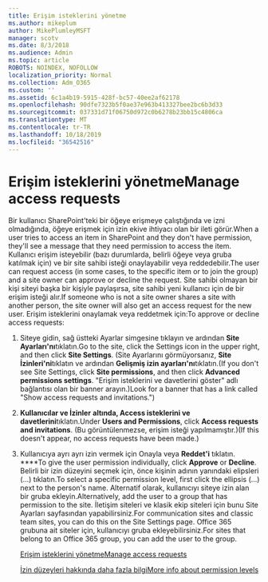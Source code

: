 ```yaml
---
title: Erişim isteklerini yönetme
ms.author: mikeplum
author: MikePlumleyMSFT
manager: scotv
ms.date: 8/3/2018
ms.audience: Admin
ms.topic: article
ROBOTS: NOINDEX, NOFOLLOW
localization_priority: Normal
ms.collection: Adm_O365
ms.custom: ''
ms.assetid: 6c1a4b19-5915-428f-bc57-40ee2af62178
ms.openlocfilehash: 90dfe7323b5f0ae37e963b413327bee2bc6b3d33
ms.sourcegitcommit: 037331d71f06750d972c0b6278b23bb15c4806ca
ms.translationtype: MT
ms.contentlocale: tr-TR
ms.lasthandoff: 10/18/2019
ms.locfileid: "36542516"
---
```

# <a name="manage-access-requests"></a><span data-ttu-id="d22df-102">Erişim isteklerini yönetme</span><span class="sxs-lookup"><span data-stu-id="d22df-102">Manage access requests</span></span>

<span data-ttu-id="d22df-103">Bir kullanıcı SharePoint'teki bir öğeye erişmeye çalıştığında ve izni olmadığında, öğeye erişmek için izin ekive ihtiyacı olan bir ileti görür.</span><span class="sxs-lookup"><span data-stu-id="d22df-103">When a user tries to access an item in SharePoint and they don't have permission, they'll see a message that they need permission to access the item.</span></span> <span data-ttu-id="d22df-104">Kullanıcı erişim isteyebilir (bazı durumlarda, belirli öğeye veya gruba katılmak için) ve bir site sahibi isteği onaylayabilir veya reddedebilir.</span><span class="sxs-lookup"><span data-stu-id="d22df-104">The user can request access (in some cases, to the specific item or to join the group) and a site owner can approve or decline the request.</span></span> <span data-ttu-id="d22df-105">Site sahibi olmayan bir kişi siteyi başka bir kişiyle paylaşırsa, site sahibi yeni kullanıcı için de bir erişim isteği alır.</span><span class="sxs-lookup"><span data-stu-id="d22df-105">If someone who is not a site owner shares a site with another person, the site owner will also get an access request for the new user.</span></span> <span data-ttu-id="d22df-106">Erişim isteklerini onaylamak veya reddetmek için:</span><span class="sxs-lookup"><span data-stu-id="d22df-106">To approve or decline access requests:</span></span>
  
1. <span data-ttu-id="d22df-107">Siteye gidin, sağ üstteki Ayarlar simgesine tıklayın ve ardından **Site Ayarları'nı**tıklatın.</span><span class="sxs-lookup"><span data-stu-id="d22df-107">Go to the site, click the Settings icon in the upper right, and then click **Site Settings**.</span></span> <span data-ttu-id="d22df-108">(Site Ayarlarını görmüyorsanız, **Site İzinleri'ni**tıklatın ve ardından **Gelişmiş izin ayarları'nı**tıklatın.</span><span class="sxs-lookup"><span data-stu-id="d22df-108">(If you don't see Site Settings, click **Site permissions**, and then click **Advanced permissions settings**.</span></span> <span data-ttu-id="d22df-109">"Erişim isteklerini ve davetlerini göster" adlı bağlantısı olan bir banner arayın.)</span><span class="sxs-lookup"><span data-stu-id="d22df-109">Look for a banner that has a link called "Show access requests and invitations.")</span></span>
    
2. <span data-ttu-id="d22df-110">**Kullanıcılar ve İzinler** **altında, Access isteklerini ve davetlerini**tıklatın.</span><span class="sxs-lookup"><span data-stu-id="d22df-110">Under **Users and Permissions**, click **Access requests and invitations**.</span></span> <span data-ttu-id="d22df-111">(Bu görüntülenmezse, erişim isteği yapılmamıştır.)</span><span class="sxs-lookup"><span data-stu-id="d22df-111">(If this doesn't appear, no access requests have been made.)</span></span>
    
3. <span data-ttu-id="d22df-112">Kullanıcıya ayrı ayrı izin vermek için Onayla veya **Reddet'i** tıklatın. \*\*\*\*</span><span class="sxs-lookup"><span data-stu-id="d22df-112">To give the user permission individually, click **Approve** or **Decline**.</span></span> <span data-ttu-id="d22df-113">Belirli bir izin düzeyini seçmek için, önce kişinin adının yanındaki elipsleri (...) tıklatın.</span><span class="sxs-lookup"><span data-stu-id="d22df-113">To select a specific permission level, first click the ellipsis (...) next to the person's name.</span></span> <span data-ttu-id="d22df-114">Alternatif olarak, kullanıcıyı siteye izin alan bir gruba ekleyin.</span><span class="sxs-lookup"><span data-stu-id="d22df-114">Alternatively, add the user to a group that has permission to the site.</span></span> <span data-ttu-id="d22df-115">İletişim siteleri ve klasik ekip siteleri için bunu Site Ayarları sayfasından yapabilirsiniz.</span><span class="sxs-lookup"><span data-stu-id="d22df-115">For communication sites and classic team sites, you can do this on the Site Settings page.</span></span> <span data-ttu-id="d22df-116">Office 365 grubuna ait siteler için, kullanıcıyı gruba ekleyebilirsiniz.</span><span class="sxs-lookup"><span data-stu-id="d22df-116">For sites that belong to an Office 365 group, you can add the user to the group.</span></span>
    
    [<span data-ttu-id="d22df-117">Erişim isteklerini yönetme</span><span class="sxs-lookup"><span data-stu-id="d22df-117">Manage access requests </span></span>](https://go.microsoft.com/fwlink/?linkid=2008747)
    
    [<span data-ttu-id="d22df-118">İzin düzeyleri hakkında daha fazla bilgi</span><span class="sxs-lookup"><span data-stu-id="d22df-118">More info about permission levels</span></span>](https://go.microsoft.com/fwlink/?linkid=867071)
    

